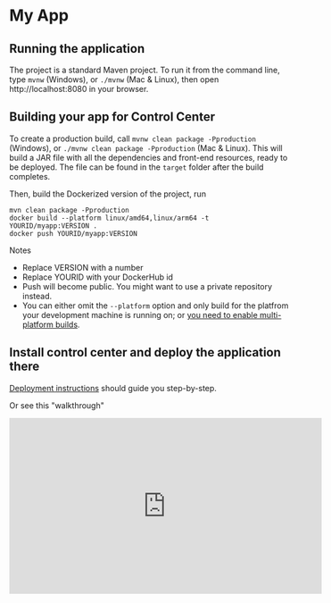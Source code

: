 # My App

## Running the application

The project is a standard Maven project. To run it from the command line,
type `mvnw` (Windows), or `./mvnw` (Mac & Linux), then open
http://localhost:8080 in your browser.

## Building your app for Control Center

To create a production build, call `mvnw clean package -Pproduction` (Windows),
or `./mvnw clean package -Pproduction` (Mac & Linux).
This will build a JAR file with all the dependencies and front-end resources,
ready to be deployed. The file can be found in the `target` folder after the build completes.

Then, build the Dockerized version of the project, run

```
mvn clean package -Pproduction
docker build --platform linux/amd64,linux/arm64 -t YOURID/myapp:VERSION .
docker push YOURID/myapp:VERSION
```

Notes
- Replace VERSION with a number
- Replace YOURID with your DockerHub id
- Push will become public. You might want to use a private repository instead.
- You can either omit the `--platform` option and only build for the platfrom your development machine is running on; or [you need to enable multi-platform builds](https://docs.docker.com/build/building/multi-platform/).


## Install control center and deploy the application there

[Deployment instructions](https://vaadin.com/docs/latest/control-center/getting-started) should guide you step-by-step.

Or see this "walkthrough"
<iframe width="560" height="315" src="https://www.youtube.com/embed/H1QZaKXtvO0?si=ladUXTozcgan7jQe" title="YouTube video player" frameborder="0" allow="accelerometer; autoplay; clipboard-write; encrypted-media; gyroscope; picture-in-picture; web-share" referrerpolicy="strict-origin-when-cross-origin" allowfullscreen></iframe>
